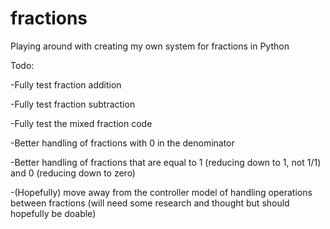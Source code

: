 # fractions
Playing around with creating my own system for fractions in Python

Todo:

-Fully test fraction addition

-Fully test fraction subtraction

-Fully test the mixed fraction code

-Better handling of fractions with 0 in the denominator

-Better handling of fractions that are equal to 1 (reducing down to 1, not 1/1) and 0 (reducing down to zero)

-(Hopefully) move away from the controller model of handling operations between fractions (will need some research and thought but should hopefully be doable)
